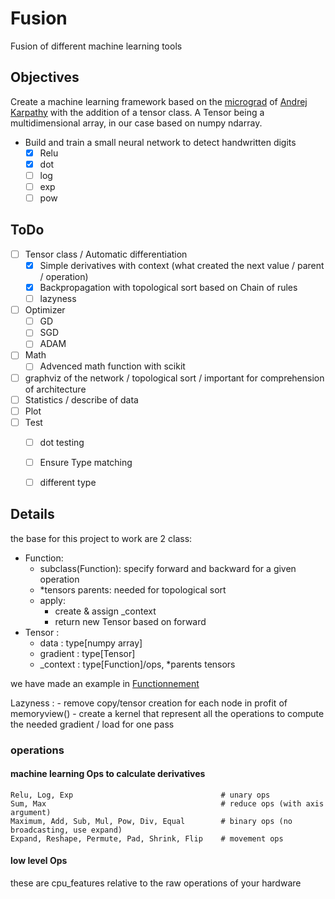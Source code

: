 # Fusion
Fusion of different machine learning tools


## Objectives
Create a machine learning framework based on the [micrograd](https://github.com/karpathy/micrograd) of [Andrej Karpathy](https://karpathy.ai/) with the addition of a tensor class.
A Tensor being a multidimensional array, in our case based on numpy ndarray.

- Build and train a small neural network to detect handwritten digits
    - [x] Relu
    - [x] dot
    - [ ] log
    - [ ] exp
    - [ ] pow

## ToDo

- [ ] Tensor class / Automatic differentiation
    - [x] Simple derivatives with context (what created the next value / parent / operation)
    - [x] Backpropagation with topological sort based on Chain of rules
    - [ ] lazyness
- [ ] Optimizer
    - [ ] GD
    - [ ] SGD
    - [ ] ADAM
- [ ] Math
    - [ ] Advenced math function with scikit
- [ ] graphviz of the network / topological sort / important for comprehension of architecture
- [ ] Statistics / describe of data
- [ ] Plot
- [ ] Test
    - [ ] dot testing
    - [ ] Ensure Type matching
    - [ ] different type


## Details

the base for this project to work are 2 class:
- Function:
    - subclass(Function): specify forward and backward for a given operation
    - \*tensors parents: needed for topological sort
    - apply:
        - create & assign \_context
        - return new Tensor based on forward
- Tensor :
    - data : type[numpy array]
    - gradient : type[Tensor]
    - \_context : type[Function]/ops, \*parents tensors

we have made an example in [Functionnement](examples/simple_function.py)

Lazyness :
    - remove copy/tensor creation for each node in profit of memoryview()
    - create a kernel that represent all the operations to compute the needed gradient / load for one pass

### operations

#### machine learning Ops to calculate derivatives

```
Relu, Log, Exp                                 # unary ops
Sum, Max                                       # reduce ops (with axis argument)
Maximum, Add, Sub, Mul, Pow, Div, Equal        # binary ops (no broadcasting, use expand)
Expand, Reshape, Permute, Pad, Shrink, Flip    # movement ops
```


#### low level Ops
these are cpu_features relative to the raw operations of your hardware
